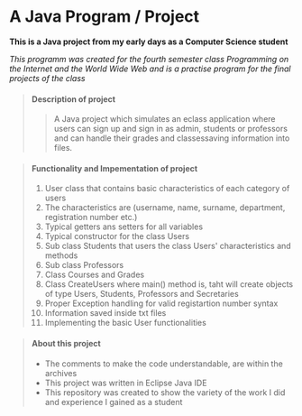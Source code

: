 # A Java Program / Project

**This is a Java project from my early days as a Computer Science student**

_This programm was created for the fourth semester class Programming on the Internet and the World Wide Web 
and is a practise program for the final projects of the class_


> #### Description of project
>
>>A Java project which simulates an eclass application where users can sign up and sign in as admin, students or professors and can handle their grades and classessaving information into files.

> #### Functionality and Impementation of project
>
> 1. User class that contains basic characteristics of each category of users
> 2. The characteristics are (username, name, surname, department, registration number etc.)
> 3. Typical getters ans setters for all variables
> 4. Typical constructor for the class Users
> 5. Sub class Students that users the class Users' characteristics and methods
> 6. Sub class Professors
> 7. Class Courses and Grades
> 8. Class CreateUsers where main() method is, taht will create objects of type Users, Students, Professors and Secretaries
> 9. Proper Exception handling for valid registartion number syntax
> 10. Information saved inside txt files
> 11. Implementing the basic User functionalities

> #### About this project
>
> - The comments to make the code understandable, are within the archives
> - This project was written in Eclipse Java IDE
> - This repository was created to show the variety of the work I did and experience I gained as a student
>
